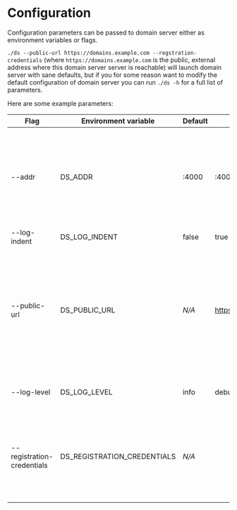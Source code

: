 # Configuration

Configuration parameters can be passed to domain server either as environment variables or flags.

`./ds --public-url https://domains.example.com --regstration-credentials` (where `https://domains.example.com` is the public, external address where this domain server server is reachable) will launch domain server with sane defaults, but if you for some reason want to modify the default configuration of domain server you can run `./ds -h` for a full list of parameters.

Here are some example parameters:

| Flag               | Environment variable    | Default | Example                    | Description                                                                                                                |
| ------------------ | ----------------------- | ------- | -------------------------- | -------------------------------------------------------------------------------------------------------------------------- |
| --addr             | DS_ADDR             | :4000   | :4000                      | Listening address for client connections. This is the port you want your reverse proxy to forward traffic to.              |
| --log-indent       | DS_LOG_INDENT       | false   | true                       | Indent logs                                                                                                                |
| --public-url       | DS_PUBLIC_URL       | _N/A_   | https://domains.example.com | The public url where this domain server server is reachable. This endpoint will be registered with Domain server Discovery Service. |
| --log-level        | DS_LOG_LEVEL        | info    | debug                      | The log level (debug, info, warning or error)                                                                              |
| --registration-credentials | DS_REGISTRATION_CREDENTIALS | _N/A_   |          | The registration credentials you would need to register with Domain server Discovery Service                              |
